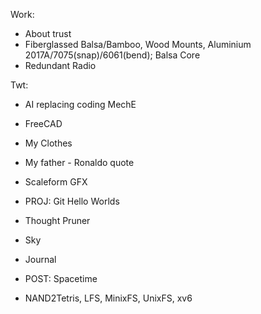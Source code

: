 Work:

- About trust
- Fiberglassed Balsa/Bamboo, Wood Mounts, Aluminium 2017A/7075(snap)/6061(bend); Balsa Core
- Redundant Radio

Twt:

- AI replacing coding MechE
- FreeCAD
- My Clothes
- My father - Ronaldo quote
- Scaleform GFX

- PROJ: Git Hello Worlds
- Thought Pruner
- Sky
- Journal
- POST: Spacetime
- NAND2Tetris, LFS, MinixFS, UnixFS, xv6